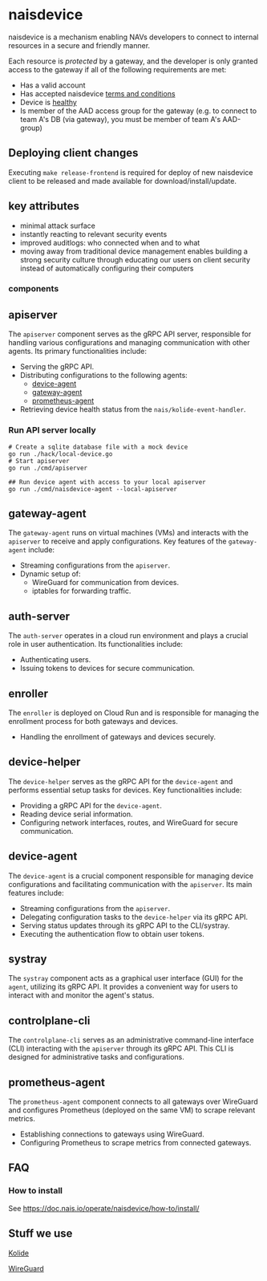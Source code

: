 # naisdevice

naisdevice is a mechanism enabling NAVs developers to connect to internal resources in a secure and friendly manner.

Each resource is _protected_ by a gateway, and the developer is only granted access to the gateway if all of the following requirements are met:

- Has a valid account
- Has accepted naisdevice [terms and conditions](https://naisdevice-approval.external.prod-gcp.nav.cloud.nais.io/)
- Device is [healthy](#what-is-a-healthy-device)
- Is member of the AAD access group for the gateway (e.g. to connect to team A's DB (via gateway), you must be member of team A's AAD-group)

## Deploying client changes

Executing `make release-frontend` is required for deploy of new naisdevice client to be released and made available for download/install/update.

## key attributes

- minimal attack surface
- instantly reacting to relevant security events
- improved auditlogs: who connected when and to what
- moving away from traditional device management enables building a strong security culture through educating our users on client security instead of automatically configuring their computers

### components

## apiserver

The `apiserver` component serves as the gRPC API server, responsible for handling various configurations and managing communication with other agents. Its primary functionalities include:

- Serving the gRPC API.
- Distributing configurations to the following agents:
  - [device-agent](#device-agent)
  - [gateway-agent](#gateway-agent)
  - [prometheus-agent](#prometheus-agent)
- Retrieving device health status from the `nais/kolide-event-handler`.

### Run API server locally

```shell
# Create a sqlite database file with a mock device
go run ./hack/local-device.go
# Start apiserver
go run ./cmd/apiserver

## Run device agent with access to your local apiserver
go run ./cmd/naisdevice-agent --local-apiserver
```

## gateway-agent

The `gateway-agent` runs on virtual machines (VMs) and interacts with the `apiserver` to receive and apply configurations. Key features of the `gateway-agent` include:

- Streaming configurations from the `apiserver`.
- Dynamic setup of:
  - WireGuard for communication from devices.
  - iptables for forwarding traffic.

## auth-server

The `auth-server` operates in a cloud run environment and plays a crucial role in user authentication. Its functionalities include:

- Authenticating users.
- Issuing tokens to devices for secure communication.

## enroller

The `enroller` is deployed on Cloud Run and is responsible for managing the enrollment process for both gateways and devices.

- Handling the enrollment of gateways and devices securely.

## device-helper

The `device-helper` serves as the gRPC API for the `device-agent` and performs essential setup tasks for devices. Key functionalities include:

- Providing a gRPC API for the `device-agent`.
- Reading device serial information.
- Configuring network interfaces, routes, and WireGuard for secure communication.

## device-agent

The `device-agent` is a crucial component responsible for managing device configurations and facilitating communication with the `apiserver`. Its main features include:

- Streaming configurations from the `apiserver`.
- Delegating configuration tasks to the `device-helper` via its gRPC API.
- Serving status updates through its gRPC API to the CLI/systray.
- Executing the authentication flow to obtain user tokens.

## systray

The `systray` component acts as a graphical user interface (GUI) for the `agent`, utilizing its gRPC API. It provides a convenient way for users to interact with and monitor the agent's status.

## controlplane-cli

The `controlplane-cli` serves as an administrative command-line interface (CLI) interacting with the `apiserver` through its gRPC API. This CLI is designed for administrative tasks and configurations.

## prometheus-agent

The `prometheus-agent` component connects to all gateways over WireGuard and configures Prometheus (deployed on the same VM) to scrape relevant metrics.

- Establishing connections to gateways using WireGuard.
- Configuring Prometheus to scrape metrics from connected gateways.

## FAQ

### How to install

See https://doc.nais.io/operate/naisdevice/how-to/install/

## Stuff we use

[Kolide](https://www.kolide.com/)

[WireGuard](https://www.wireguard.com)
